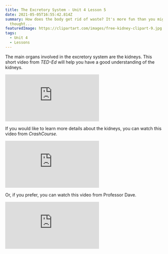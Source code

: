 ```yaml
---
title: The Excretory System - Unit 4 Lesson 5
date: 2021-05-05T16:55:42.814Z
summary: How does the body get rid of waste? It's more fun than you might have
  thought...
featuredImage: https://clipartart.com/images/free-kidney-clipart-9.jpg
tags:
  - Unit 4
  - Lessons
---
```

The main organs involved in the excretory system are the kidneys. This short video from *TED-Ed* will help you have a good understanding of the kidneys.

<div class="youtube-container"><iframe class="responsive-iframe" src="https://www.youtube.com/embed/FN3MFhYPWWo" frameborder="0" allow="accelerometer; autoplay; clipboard-write; encrypted-media; gyroscope; picture-in-picture" allowfullscreen></iframe></div>

If you would like to learn more details about the kidneys, you can watch this video from *CrashCourse.*

<div class="youtube-container"><iframe class="responsive-iframe" src="https://www.youtube.com/embed/WtrYotjYvtU" frameborder="0" allow="accelerometer; autoplay; clipboard-write; encrypted-media; gyroscope; picture-in-picture" allowfullscreen></iframe></div>

Or, if you prefer, you can watch this video from Professor Dave.

<div class="youtube-container"><iframe class="responsive-iframe" src="https://www.youtube.com/embed/fEUndCU6uLk" frameborder="0" allow="accelerometer; autoplay; clipboard-write; encrypted-media; gyroscope; picture-in-picture" allowfullscreen></iframe></div>